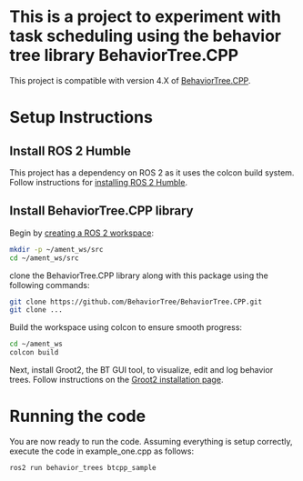 # This is a project to experiment with task scheduling using the behavior tree library BehaviorTree.CPP

This project is compatible with version 4.X of [BehaviorTree.CPP](https://github.com/BehaviorTree/BehaviorTree.CPP).

# Setup Instructions

## Install ROS 2 Humble
This project has a dependency on ROS 2 as it uses the colcon build system. Follow instructions for [installing ROS 2 Humble](https://docs.ros.org/en/humble/Installation/Ubuntu-Install-Debians.html).

## Install BehaviorTree.CPP library
Begin by [creating a ROS 2 workspace](https://docs.ros.org/en/humble/Tutorials/Beginner-Client-Libraries/Creating-A-Workspace/Creating-A-Workspace.html):
```bash
mkdir -p ~/ament_ws/src
cd ~/ament_ws/src
```

clone the BehaviorTree.CPP library along with this package using the following commands:
```bash
git clone https://github.com/BehaviorTree/BehaviorTree.CPP.git
git clone ...
```

Build the workspace using colcon to ensure smooth progress:
```bash
cd ~/ament_ws
colcon build
```

Next, install Groot2, the BT GUI tool, to visualize, edit and log behavior trees. Follow instructions on the [Groot2 installation page](https://www.behaviortree.dev/groot/).

# Running the code
You are now ready to run the code. Assuming everything is setup correctly, execute the code in example_one.cpp as follows:
```bash
ros2 run behavior_trees btcpp_sample
```
